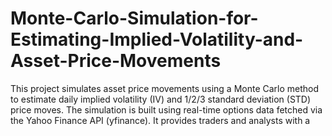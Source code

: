 # Monte-Carlo-Simulation-for-Estimating-Implied-Volatility-and-Asset-Price-Movements
This project simulates asset price movements using a Monte Carlo method to estimate daily implied volatility (IV) and 1/2/3 standard deviation (STD) price moves. The simulation is built using real-time options data fetched via the Yahoo Finance API (yfinance). It provides traders and analysts with a
